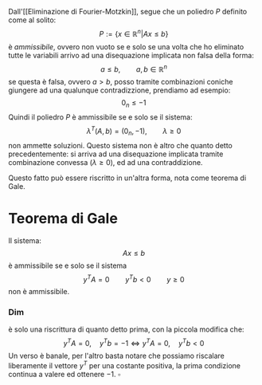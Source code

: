 Dall'[[Eliminazione di Fourier-Motzkin]], segue che un poliedro $P$ definito come al solito:
$$
P := \left\{x \in \mathbb{R}^n \vert Ax\leq b\right\}
$$
è _ammissibile_, ovvero non vuoto se e solo se una volta che ho eliminato tutte le variabili arrivo ad una disequazione implicata non falsa della forma:
$$
a \leq b, \qquad a,b\in\mathbb{R}^n
$$
se questa è falsa, ovvero $a > b$, posso tramite combinazioni coniche giungere ad una qualunque contradizzione, prendiamo ad esempio:
$$
0_n \leq -1
$$
Quindi il poliedro $P$ è ammissibile se e solo se il sistema:
$$
\lambda^T(A,b)=(0_n,-1), \qquad \lambda \geq 0
$$
non ammette soluzioni. Questo sistema non è altro che quanto detto precedentemente: si arriva ad una disequazione implicata tramite combinazione convessa ($\lambda \geq 0$), ed ad una contraddizione.

Questo fatto può essere riscritto in un'altra forma, nota come teorema di Gale.

# Teorema di Gale
Il sistema:
$$
Ax \leq b
$$
è ammissibile se e solo se il sistema
$$
y^TA=0 \qquad y^Tb < 0 \qquad y \geq 0
$$
non è ammissibile.

### Dim 
è solo una riscrittura di quanto detto prima, con la piccola modifica che:
$$
y^TA = 0, \quad y^Tb =-1 \iff y^TA = 0, \quad y^Tb < 0 
$$
Un verso è banale, per l'altro basta notare che possiamo riscalare liberamente il vettore $y^T$ per una costante positiva, la prima condizione continua a valere ed ottenere $-1$. $\square$
